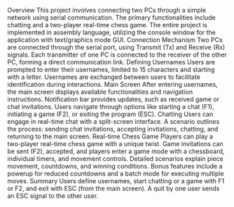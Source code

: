 Overview
This project involves connecting two PCs through a simple network using serial communication. The primary functionalities include chatting and a two-player real-time chess game. The entire project is implemented in assembly language, utilizing the console window for the application with text/graphics mode GUI.
Connection Mechanism
Two PCs are connected through the serial port, using Transmit (Tx) and Receive (Rx) signals.
Each transmitter of one PC is connected to the receiver of the other PC, forming a direct communication link.
Defining Usernames
Users are prompted to enter their usernames, limited to 15 characters and starting with a letter.
Usernames are exchanged between users to facilitate identification during interactions.
Main Screen
After entering usernames, the main screen displays available functionalities and navigation instructions.
Notification bar provides updates, such as received game or chat invitations.
Users navigate through options like starting a chat (F1), initiating a game (F2), or exiting the program (ESC).
Chatting
Users can engage in real-time chat with a split-screen interface.
A scenario outlines the process: sending chat invitations, accepting invitations, chatting, and returning to the main screen.
Real-time Chess Game
Players can play a two-player real-time chess game with a unique twist.
Game invitations can be sent (F2), accepted, and players enter a game mode with a chessboard, individual timers, and movement controls.
Detailed scenarios explain piece movement, countdowns, and winning conditions.
Bonus features include a powerup for reduced countdowns and a batch mode for executing multiple moves.
Summary
Users define usernames, start chatting or a game with F1 or F2, and exit with ESC (from the main screen).
A quit by one user sends an ESC signal to the other user.
 
 

